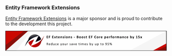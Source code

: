 ### Entity Framework Extensions

[Entity Framework Extensions](https://entityframework-extensions.net/?utm_source=simoncropp&utm_medium=Verify.Quibble) is a major sponsor and is proud to contribute to the development this project.

[![Entity Framework Extensions](https://raw.githubusercontent.com/VerifyTests/Verify.Quibble/refs/heads/main/docs/zzz.png)](https://entityframework-extensions.net/?utm_source=simoncropp&utm_medium=Verify.Quibble)